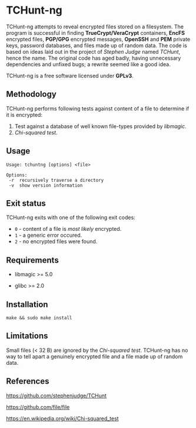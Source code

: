 # TCHunt-ng

TCHunt-ng attempts to reveal encrypted files stored on a filesystem. The program is successful in finding **TrueCrypt/VeraCrypt** containers, **EncFS** encrypted files, **PGP/GPG** encrypted messages, **OpenSSH** and **PEM** private keys, password databases, and files made up of random data. The code is based on ideas laid out in the project of *Stephen Judge* named *TCHunt*, hence the name. The original code has aged badly, having unnecessary dependencies and unfixed bugs; a rewrite seemed like a good idea.

TCHunt-ng is a free software licensed under **GPLv3**.

## Methodology

TCHunt-ng performs following tests against content of a file to determine if it is encrypted:

1. Test against a database of well known file-types provided by *libmagic*.
2. *Chi-squared test*.

## Usage

    Usage: tchuntng [options] <file>

    Options:
     -r  recursively traverse a directory
     -v  show version information

## Exit status

TCHunt-ng exits with one of the following exit codes:

* `0` - content of a file is *most likely* encrypted.
* `1` - a generic error occured.
* `2` - no encrypted files were found.

## Requirements

* libmagic >= 5.0

* glibc >= 2.0

## Installation

`make && sudo make install`

## Limitations

Small files (< 32 B) are ignored by the *Chi-squared test*. TCHunt-ng has no way to tell apart a genuinely encrypted file and a file made up of random data.

## References

https://github.com/stephenjudge/TCHunt

https://github.com/file/file

https://en.wikipedia.org/wiki/Chi-squared_test

